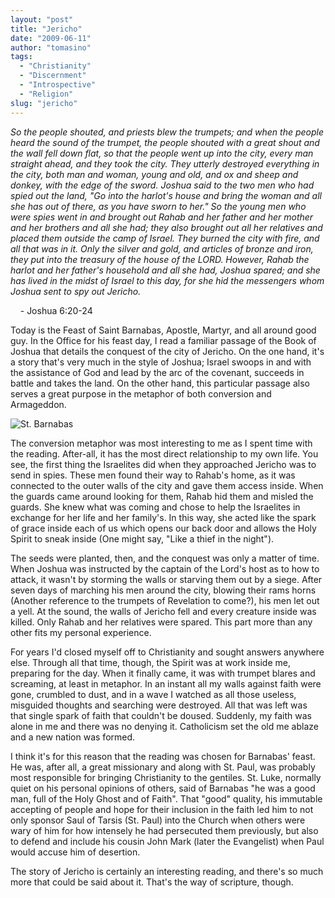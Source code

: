 ```yaml
---
layout: "post"
title: "Jericho"
date: "2009-06-11"
author: "tomasino"
tags:
  - "Christianity"
  - "Discernment"
  - "Introspective"
  - "Religion"
slug: "jericho"
---
```


<span style="font-style: italic;">So the people shouted, and priests
blew the trumpets; and when the people heard the sound of the trumpet,
the people shouted with a great shout and the wall fell down flat, so
that the people went up into the city, every man straight ahead, and
they took the city. They utterly destroyed everything in the city, both
man and woman, young and old, and ox and sheep and donkey, with the edge
of the sword. Joshua said to the two men who had spied out the land, "Go
into the harlot's house and bring the woman and all she has out of
there, as you have sworn to her." So the young men who were spies went
in and brought out Rahab and her father and her mother and her brothers
and all she had; they also brought out all her relatives and placed them
outside the camp of Israel. They burned the city with fire, and all that
was in it. Only the silver and gold, and articles of bronze and iron,
they put into the treasury of the house of the LORD. However, Rahab the
harlot and her father's household and all she had, Joshua spared; and
she has lived in the midst of Israel to this day, for she hid the
messengers whom Joshua sent to spy out Jericho.</span>

    - Joshua 6:20-24

Today is the Feast of Saint Barnabas, Apostle, Martyr, and all around
good guy. In the Office for his feast day, I read a familiar passage of
the Book of Joshua that details the conquest of the city of Jericho. On
the one hand, it's a story that's very much in the style of Joshua;
Israel swoops in and with the assistance of God and lead by the arc of
the covenant, succeeds in battle and takes the land. On the other hand,
this particular passage also serves a great purpose in the metaphor of
both conversion and Armageddon.

![St. Barnabas][]

The conversion metaphor was most interesting to me as I spent time with
the reading. After-all, it has the most direct relationship to my own
life. You see, the first thing the Israelites did when they approached
Jericho was to send in spies. These men found their way to Rahab's home,
as it was connected to the outer walls of the city and gave them access
inside. When the guards came around looking for them, Rahab hid them and
misled the guards. She knew what was coming and chose to help the
Israelites in exchange for her life and her family's. In this way, she
acted like the spark of grace inside each of us which opens our back
door and allows the Holy Spirit to sneak inside (One might say, "Like a
thief in the night").

The seeds were planted, then, and the conquest was only a matter of
time. When Joshua was instructed by the captain of the Lord's host as to
how to attack, it wasn't by storming the walls or starving them out by a
siege. After seven days of marching his men around the city, blowing
their rams horns (Another reference to the trumpets of Revelation to
come?), his men let out a yell. At the sound, the walls of Jericho fell
and every creature inside was killed. Only Rahab and her relatives were
spared. This part more than any other fits my personal experience.

For years I'd closed myself off to Christianity and sought answers
anywhere else. Through all that time, though, the Spirit was at work
inside me, preparing for the day. When it finally came, it was with
trumpet blares and screaming, at least in metaphor. In an instant all my
walls against faith were gone, crumbled to dust, and in a wave I watched
as all those useless, misguided thoughts and searching were destroyed.
All that was left was that single spark of faith that couldn't be
doused. Suddenly, my faith was alone in me and there was no denying it.
Catholicism set the old me ablaze and a new nation was formed.

I think it's for this reason that the reading was chosen for Barnabas'
feast. He was, after all, a great missionary and along with St. Paul,
was probably most responsible for bringing Christianity to the gentiles.
St. Luke, normally quiet on his personal opinions of others, said of
Barnabas "he was a good man, full of the Holy Ghost and of Faith". That
"good" quality, his immutable accepting of people and hope for their
inclusion in the faith led him to not only sponsor Saul of Tarsis (St.
Paul) into the Church when others were wary of him for how intensely he
had persecuted them previously, but also to defend and include his
cousin John Mark (later the Evangelist) when Paul would accuse him of
desertion.

The story of Jericho is certainly an interesting reading, and there's so
much more that could be said about it. That's the way of scripture,
though.

  [St. Barnabas]: //blog.tomasino.org/images/barnabas.jpg
